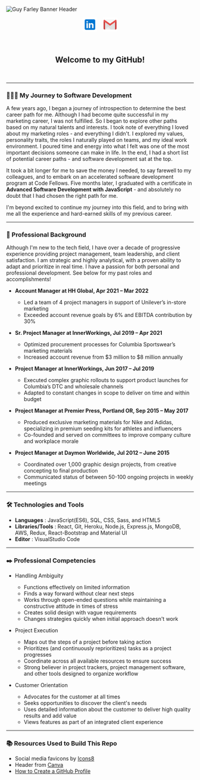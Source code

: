 ![Guy Farley Banner Header](./banner3.png)

<p align="center">
<a href="https://www.linkedin.com/in/guyefarley/" target="_blank" rel="noopener noreferrer"><img height="38" src="./linkedin.png"></a>
&nbsp;&nbsp;
<a href="mailto:guy.e.farley@gmail.com" target="_blank" rel="noopener noreferrer"><img height="38" src="./gmail.png"></a></p>
&nbsp;&nbsp;&nbsp;&nbsp;

<h2 align=center>Welcome to my GitHub!</h3>
&nbsp;&nbsp;&nbsp;&nbsp;

-----------------------------------------------------

<h3>👨🏻‍💻 My Journey to Software Development</h3>

A few years ago, I began a journey of introspection to determine the best career path for me. Although I had become quite successful in my marketing career, I was not fulfilled. So I began to explore other paths based on my natural talents and interests. I took note of everything I loved about my marketing roles - and everything I didn't. I explored my values, personality traits, the roles I naturally played on teams, and my ideal work environment. I poured time and energy into what I felt was one of the most important decisions someone can make in life. In the end, I had a short list of potential career paths - and software development sat at the top.

It took a bit longer for me to save the money I needed, to say farewell to my colleagues, and to embark on an accelerated software development program at Code Fellows. Five months later, I graduated with a certificate in **Advanced Software Development with JavaScript** - and absolutely no doubt that I had chosen the right path for me.

I'm beyond excited to continue my journey into this field, and to bring with me all the experience and hard-earned skills of my previous career.

-----------------------------------------------------

<h3>💼 Professional Background</h3>

Although I'm new to the tech field, I have over a decade of progressive experience providing project management, team leadership, and client satisfaction. I am strategic and highly analytical, with a proven ability to adapt and prioritize in real time. I have a passion for both personal and professional development. See below for my past roles and accomplishments!

- **Account Manager at HH Global, Apr 2021 – Mar 2022**
  - Led a team of 4 project managers in support of Unilever’s in-store marketing
  - Exceeded account revenue goals by 6% and EBITDA contribution by 30%

- **Sr. Project Manager at InnerWorkings, Jul 2019 – Apr 2021**
  - Optimized procurement processes for Columbia Sportswear’s marketing materials
  - Increased account revenue from $3 million to $8 million annually

- **Project Manager at InnerWorkings, Jun 2017 – Jul 2019**
  - Executed complex graphic rollouts to support product launches for Columbia’s DTC and wholesale channels
  - Adapted to constant changes in scope to deliver on time and within budget

- **Project Manager at Premier Press, Portland OR, Sep 2015 – May 2017**
  - Produced exclusive marketing materials for Nike and Adidas, specializing in premium seeding kits for athletes and influencers
  - Co-founded and served on committees to improve company culture and workplace morale

- **Project Manager at Daymon Worldwide, Jul 2012 – June 2015**
  - Coordinated over 1,000 graphic design projects, from creative concepting to final production
  - Communicated status of between 50-100 ongoing projects in weekly meetings

-----------------------------------------------------

<h3>🛠️ Technologies and Tools</h3>

- **Languages** : JavaScript(ES6), SQL, CSS, Sass, and HTML5
- **Libraries/Tools** : React, Git, Heroku, Node.js, Express.js, MongoDB, AWS, Redux, React-Bootstrap and Material UI
- **Editor** : VisualStudio Code

-----------------------------------------------------

<h3>✒️ Professional Competencies</h3>

- Handling Ambiguity
  - Functions effectively on limited information
  - Finds a way forward without clear next steps
  - Works through open-ended questions while maintaining a constructive attitude in times of stress
  - Creates solid design with vague requirements
  - Changes strategies quickly when initial approach doesn't work

- Project Execution
  - Maps out the steps of a project before taking action
  - Prioritizes (and continuously reprioritizes) tasks as a project progresses
  - Coordinate across all available resources to ensure success
  - Strong believer in project trackers, project management software, and other tools designed to organize workflow

- Customer Orientation
  - Advocates for the customer at all times
  - Seeks opportunities to discover the client's needs
  - Uses detailed information about the customer to deliver high quality results and add value
  - Views features as part of an integrated client experience

-----------------------------------------------------

<h3>📚 Resources Used to Build This Repo</h3>

- Social media favicons by <a target="_blank" href="https://icons8.com">Icons8</a>
- Header from <a target="_blank" href="https://www.canva.com/">Canva</a>
- <a target="_blank" href="https://github.com/HexxKing/HexxKing/blob/main/how-to.md">How to Create a GitHub Profile</a>
